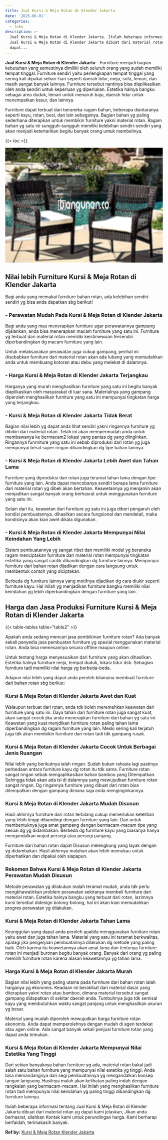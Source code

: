 ```yaml
---
title: Jual Kursi & Meja Rotan di Klender Jakarta
date: '2025-06-01'
categories:
  - toko
description: >-
  Jual Kursi & Meja Rotan di Klender Jakarta. Itulah beberapa informasi tentang
  Jual Kursi & Meja Rotan di Klender Jakarta dibuat dari material rotan yg
  dapat...
---
```


**Jual Kursi & Meja Rotan di Klender Jakarta** – Furniture menjadi bagian kebutuhan yang semestinya dimiliki oleh seluruh orang yang sudah memiliki tempat tinggal. Furniture sendiri yaitu perlengkapan tempat tinggal yang sering kali dipakai sehari-hari seperti daerah tidur, meja, sofa, lemari, dan masih sangat banyak lainnya. Furniture tersebut nantinya bisa diaplikasikan oleh anda sendiri untuk keperluan yg diperlukan. Estetika halnya bangku sebagai area duduk, lemari untuk menaruh baju, daerah tidur untuk menempatkan kasur, dan lainnya.

Furniture dapat terbuat dari beraneka ragam bahan, beberapa diantaranya seperti kayu, rotan, besi, dan lain sebagainya. Bagian bahan yg paling sederhana diterapkan untuk membikin furniture yakni material rotan. Ragam bahan yg satu ini sungguh-sungguh memiliki kelebihan sendiri-sendiri yang akan menjadi ketertarikan begitu banyak orang untuk membelinya.

{{< toc >}}

![Jual Kursi & Meja Rotan di Klender Jakarta](/images/kursi-meja-rotan-murah33.png)

## Nilai lebih Furniture Kursi & Meja Rotan di Klender Jakarta

Bagi anda yang memakai furniture bahan rotan, ada kelebihan sendiri-sendiri yg bisa anda dapatkan sbg berikut!

### \- Perawatan Mudah Pada Kursi & Meja Rotan di Klender Jakarta

Bagi anda yang mau menerapkan furniture agar perawatannya gampang dijalankan, anda bisa menerapkan macam furniture yang satu ini. Furniture yg terbuat dari material rotan memiliki keistimewaan tersendiri diperbandingkan dg macam furniture yang lain.

Untuk melaksanakan perawatan juga cukup gampang, perihal ini disebabkan furniture dari material rotan akan ada lubang yang memudahkan anda untuk membuang kotoran atau debu yang melekat di dalamnya.

### \- Harga Kursi & Meja Rotan di Klender Jakarta Terjangkau

Harganya yang murah menghasilkan furniture yang satu ini begitu banyak diaplikasikan oleh masyarakat di luar sana. Materialnya yang gampang diperoleh menghasilkan furniture yang satu ini mempunyai tingkatan harga yang terjangkau.

### \- Kursi & Meja Rotan di Klender Jakarta Tidak Berat

Bagian nilai lebih yg dapat anda lihat sendiri yakni ringannya furniture yg dibikin dari material rotan. Telah ini akan mempermudah anda untuk membawanya ke bermacam2 lokasi yang pantas dg yang diinginkan. Ringannya funrniture yang satu ini sebab diproduksi dari rotan yg juga mempunyai berat super ringan dibandingkan dg tipe bahan lainnya.

### \- Kursi & Meja Rotan di Klender Jakarta Lebih Awet dan Tahan Lama

Furniture yang diproduksi dari rotan juga teramat tahan lama dengan tipe furniture yang lain. Anda dapat mencobanya sendiri berapa lama furniture dari material rotan yg dibeli akan bertahan. Keawetannya yg menjamin akan menjadikan sangat banyak orang berhasrat untuk menggunakan furniture yang satu ini.

Selain dari itu, keawetan dari furniture yg satu ini juga diberi pengaruh oleh kondisi pembuatannya. dihasilkan secara fungsional dan mendetail, maka kondisinya akan kian awet dikala digunakan.

### \- Kursi & Meja Rotan di Klender Jakarta Mempunyai Nilai Keindahan Yang Lebih

Sistem pembuatannya yg sangat ribet dan memiliki model yg beraneka ragam menciptakan furniture dari material rotan mempunyai tingkatan estetika yang sangat cantik dibandingkan dg furniture lainnya. Mempunyai furniture dari bahan rotan dijadikan dengan cara langsung untuk membentuk contoh yang diciptakan.

Berbeda dg furniture lainnya yang motifnya dijadikan dg cara diukir seperti furniture kayu. Hal inilah yg menjadikan furniture bangku memiliki nilai keindahan yg lebih diperbandingkan dengan furniture yang lain.

## Harga dan Jasa Produksi Furniture Kursi & Meja Rotan di Klender Jakarta

{{< table-tables table="table2" >}}

Apakah anda sedang mencari jasa pembikinan furniture rotan? Ada banyak sekali penyedia jasa pembuatan furniture yg spesial menggunakan material rotan. Anda bisa memesannya secara offline maupun online.

Untuk tentang harga menyesuaikan dari furniture yang akan dihasilkan. Estetika halnya furniture meja, tempat duduk, lokasi tidur dsb. Sebagian furniture tadi memiliki nilai harga yg berbeda-beda.

Adapun nilai lebih yang dapat anda peroleh bilamana membuat furniture dari bahan rotan sbg berikut:

### Kursi & Meja Rotan di Klender Jakarta Awet dan Kuat

Walaupun terbuat dari rotan, anda tdk boleh meremehkan keawetan dari furniture yang satu ini. Daya tahan dari furniture rotan juga sangat kuat, akan sangat cocok jika anda menerapkan furniture dari bahan yg satu ini. Keawetan yang kuat menjdikan furniture rotan paling tahan lama diperbandingkan dg ragam furniture yang lain. Meski sering kali terjatuh juga tdk akan membikin furniture dari rotan tadi tdk gampang rusak.

### Kursi & Meja Rotan di Klender Jakarta Cocok Untuk Berbagai Jenis Ruangan

Nilai lebih yang berikutnya ialah ringan. Sudah bukan rahasia lagi pastinya perbedaan antara furniture kayu dg rotan itu tdk sama. Furniture rotan sangat ringan sebab mengaplikasikan bahan bamboo yang Ditempatkan. Sehingga tidak akan ada isi di dalamnya yang mewujudkan furniture rotan sangat ringan. Dg ringannya furniture yang dibuat dari rotan bisa ditempatkan dengan gampang dimana saja anda menginginkannya.

### Kursi & Meja Rotan di Klender Jakarta Mudah Disusun

Hasil akhirnya furniture dari rotan terbilang cukup memerlukan ketelitian yang lebih tinggi dibandingi dengan furniture yang lain. Dan untuk membentuknya juga amat gampang dengan bermacam-macam tipe yang sesuai dg yg didambakan. Berbeda dg furniture kayu yang biasanya hanya mengandalkan wujud persegi atau persegi panjang.

Furniture dari bahan rotan dapat Disusun melengkung yang layak dengan yg didambakan. Hasil akhirnya malahan akan lebih memukau untuk diperhatikan dan dipakai oleh siapapun.

### Rekomen Bahwa Kursi & Meja Rotan di Klender Jakarta Perawatan Mudah Disusun

Metode perawatan yg dilakukan malah teramat mudah, anda tdk perlu mengkhawatirkan problem perawatan sekiranya membeli furniture dari material rotan. Estetika halnya bangku yang terbuat dari rotan, lazimnya kursi tersebut didesign bolong-bolong, hal ini akan kian memudahkan progres perawatan yg dilakukan.

### Kursi & Meja Rotan di Klender Jakarta Tahan Lama

Keunggulan yang dapat anda peroleh apabila menggunakan furniture rotan yaitu awet dan juga tahan lama. Material yang satu ini teramat berkwalitas, apalagi jika pengerjaan pembuatannya dilakukan dg metode yang paling baik. Oleh karena itu keawetannya akan amat lama dan tentunya furniture rotan ini menjadi buronan begitu banyak orang. Banyak dari orang yg paling memilih furniture rotan karena alasan keawetannya yg tahan lama.

### Harga Kursi & Meja Rotan di Klender Jakarta Murah

Bagian nilai lebih yang paling utama pada furniture dari bahan rotan ialah harganya yg ekonomis. Keadaan ini berakibat dari material dasar yang diterapkan yakni rotan atau bamboo, dimana material tersebut sangat gampang didapatkan di sekitar daerah anda. Tumbuhnya juga tdk semisal kayu yang membutuhkan waktu sangat panjang untuk menghasilkan ukuran yg besar.

Material yang mudah diperoleh mewujudkan harga furniture rotan ekonomis. Anda dapat memperolehnya dengan mudah di agen terdekat atau agen online. Ada sangat banyak sekali penjual furniture rotan yang dapat anda temukan.

### Kursi & Meja Rotan di Klender Jakarta Mempunyai Nilai Estetika Yang Tinggi

Dari sekian banyaknya bahan furniture yg ada, material rotan bakal jadi salah satu bahan furniture yang mempunyai nilai estetika yg tinggi. Anda bisa memandangnya dari segi pembuatannya yg mengandalkan konsep tangan langsung. Hasilnya malah akan kelihatan paling indah dengan rangkaian yang bermacam-macam. Hal inilah yang menghasilkan furniture rotan tadi mempunyai nilai keindahan yg paling tinggi dibandingkan dg furniture lainnya.

Itulah beberapa informasi tentang Jual Kursi & Meja Rotan di Klender Jakarta dibuat dari material rotan yg dapat kami jelaskan, Jikan anda berhasrat, silahkan Kontak kami untuk perundingan harga. Kami berharap berfaidah, terimakasih banyak.

**Ref by:** [Kursi & Meja Rotan Klender Jakarta](https://id.wikipedia.org/wiki/Kursi)
